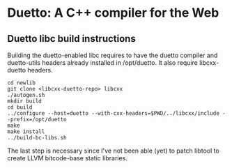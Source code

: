 Duetto: A C++ compiler for the Web
==================================

Duetto libc build instructions
------------------------------

Building the duetto-enabled libc requires to have the duetto compiler
and duetto-utils headers already installed in /opt/duetto. It also require
libcxx-duetto headers.

```
cd newlib
git clone <libcxx-duetto-repo> libcxx
./autogen.sh
mkdir build
cd build
../configure --host=duetto --with-cxx-headers=$PWD/../libcxx/include --prefix=/opt/duetto
make
make install
../build-bc-libs.sh
```

The last step is necessary since I've not been able (yet) to patch libtool to create
LLVM bitcode-base static libraries.
